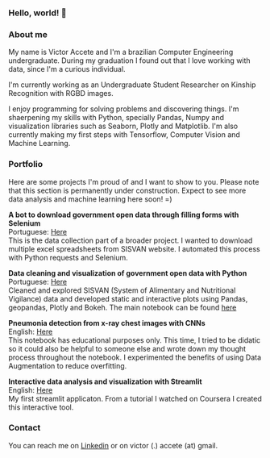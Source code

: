 ### Hello, world! 👋

### About me
My name is Victor Accete and I'm a brazilian Computer Engineering undergraduate. During my graduation I found out that I love working with data, since I'm a curious individual.

I'm currently working as an Undergraduate Student Researcher on Kinship Recognition with RGBD images. 

I enjoy programming for solving problems and discovering things. I'm shaerpening my skills with Python, specially Pandas, Numpy and visualization libraries such as Seaborn, Plotly and Matplotlib. I'm also currently making my first steps with Tensorflow, Computer Vision and Machine Learning. 

### Portfolio
Here are some projects I'm proud of and I want to show to you. Please note that this section is permanently under construction. Expect to see more data analysis and machine learning here soon! =) 

**A bot to download government open data through filling forms with Selenium**  
Portuguese: [Here](https://github.com/victoraccete/ICD_20182/tree/webScraper)  
This is the data collection part of a broader project. I wanted to download multiple excel spreadsheets from SISVAN website. I automated this process with Python requests and Selenium. 

**Data cleaning and visualization of government open data with Python**  
Portuguese: [Here](https://github.com/victoraccete/ICD_20182)  
Cleaned and explored SISVAN (System of Alimentary and Nutritional Vigilance) data and developed static and interactive plots using Pandas, geopandas, Plotly and Bokeh. The main notebook can be found [here]('https://github.com/victoraccete/ICD_20182/blob/master/map_plot.ipynb')

**Pneumonia detection from x-ray chest images with CNNs**  
English: [Here](https://colab.research.google.com/drive/1J3wTArG8H1dClS7VsgbUCzmboD_BaUdZ?usp=sharing)  
This notebook has educational purposes only. This time, I tried to be didatic so it could also be helpful to someone else and wrote down my thought process throughout the notebook. I experimented the benefits of using Data Augmentation to reduce overfitting. 

**Interactive data analysis and visualization with Streamlit**  
English: [Here](https://github.com/victoraccete/airline-tweets-streamlit)  
My first streamlit applicaton. From a tutorial I watched on Coursera I created this interactive tool.  

### Contact
You can reach me on [Linkedin](https://www.linkedin.com/in/victor-accete/) or on victor (.) accete (at) gmail. 


